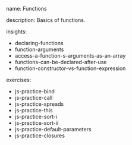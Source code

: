 name: Functions

description: Basics of functions. 

insights:
  - declaring-functions
  - function-arguments
  - access-a-function-s-arguments-as-an-array
  - functions-can-be-declared-after-use
  - function-constructor-vs-function-expression

exercises:
  - js-practice-bind
  - js-practice-call
  - js-practice-spreads
  - js-practice-this
  - js-practice-sort-i
  - js-practice-sort-ii
  - js-practice-default-parameters
  - js-practice-closures
